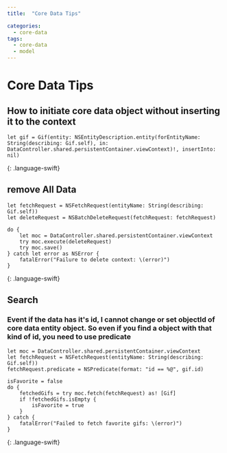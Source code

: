 ```yaml
---
title:  "Core Data Tips"

categories:
  - core-data
tags:
  - core-data
  - model
---
```

# Core Data Tips




    
## How to initiate core data object without inserting it to the context
~~~
let gif = Gif(entity: NSEntityDescription.entity(forEntityName: String(describing: Gif.self), in: DataController.shared.persistentContainer.viewContext)!, insertInto: nil)
~~~
{: .language-swift}
## remove All Data
~~~
let fetchRequest = NSFetchRequest(entityName: String(describing: Gif.self))
let deleteRequest = NSBatchDeleteRequest(fetchRequest: fetchRequest)

do {
    let moc = DataController.shared.persistentContainer.viewContext
    try moc.execute(deleteRequest)
    try moc.save()
} catch let error as NSError {
    fatalError("Failure to delete context: \(error)")
}
~~~
{: .language-swift}
  
## Search
  
### Event if the data has it's id, I cannot change or set objectId of core data entity object. So even if you find a object with that kind of id, you need to use predicate
 
~~~
let moc = DataController.shared.persistentContainer.viewContext
let fetchRequest = NSFetchRequest(entityName: String(describing: Gif.self))
fetchRequest.predicate = NSPredicate(format: "id == %@", gif.id)

isFavorite = false
do {
    fetchedGifs = try moc.fetch(fetchRequest) as! [Gif]
    if !fetchedGifs.isEmpty {
        isFavorite = true
    }
} catch {
    fatalError("Failed to fetch favorite gifs: \(error)")
}
~~~
{: .language-swift}


        



